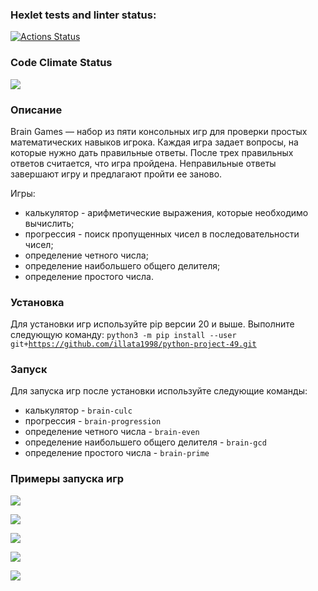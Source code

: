 ### Hexlet tests and linter status:
[![Actions Status](https://github.com/illata1998/python-project-49/actions/workflows/hexlet-check.yml/badge.svg)](https://github.com/illata1998/python-project-49/actions)

### Code Climate Status
<a href="https://codeclimate.com/github/illata1998/python-project-49/maintainability"><img src="https://api.codeclimate.com/v1/badges/04dd65ec4f611f194ba3/maintainability" /></a>

### Описание
Brain Games — набор из пяти консольных игр для проверки простых математических навыков игрока. Каждая игра задает вопросы, на которые нужно дать правильные ответы. После трех правильных ответов считается, что игра пройдена. Неправильные ответы завершают игру и предлагают пройти ее заново. 

Игры:
- калькулятор - арифметические выражения, которые необходимо вычислить;
- прогрессия - поиск пропущенных чисел в последовательности чисел;
- определение четного числа;
- определение наибольшего общего делителя;
- определение простого числа.

### Установка
Для установки игр используйте pip версии 20 и выше. Выполните следующую команду: <code>python3 -m pip install --user git+https://github.com/illata1998/python-project-49.git</code>

### Запуск
Для запуска игр после установки используйте следующие команды:
- калькулятор - <code>brain-culc</code>
- прогрессия - <code>brain-progression</code>
- определение четного числа - <code>brain-even</code>
- определение наибольшего общего делителя - <code>brain-gcd</code>
- определение простого числа - <code>brain-prime</code>

### Примеры запуска игр
<a href="https://asciinema.org/a/5sJ12QVwp4rT3ARyURZoqg8pU" target="_blank"><img src="https://asciinema.org/a/5sJ12QVwp4rT3ARyURZoqg8pU.svg" /></a>

<a href="https://asciinema.org/a/6dJdePcSYd9HFtt3eh1fZBReP" target="_blank"><img src="https://asciinema.org/a/6dJdePcSYd9HFtt3eh1fZBReP.svg" /></a>

<a href="https://asciinema.org/a/LBn6w0JYpZtgfz7nNUFdmKOTM" target="_blank"><img src="https://asciinema.org/a/LBn6w0JYpZtgfz7nNUFdmKOTM.svg" /></a>

<a href="https://asciinema.org/a/3gOpp7sIPotVPM6eXGvIkraZW" target="_blank"><img src="https://asciinema.org/a/3gOpp7sIPotVPM6eXGvIkraZW.svg" /></a>

<a href="https://asciinema.org/a/l24G1A4V731ErYrlchomVsUmd" target="_blank"><img src="https://asciinema.org/a/l24G1A4V731ErYrlchomVsUmd.svg" /></a>

